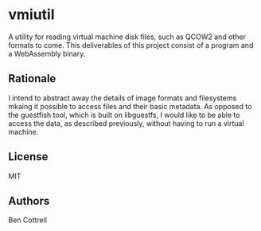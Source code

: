 # vmiutil
A utility for reading virtual machine disk files, such as QCOW2 and other formats to come.
This deliverables of this project consist of a program and a WebAssembly binary.

## Rationale
I intend to abstract away the details of image formats and filesystems mkaing it possible
to access files and their basic metadata. As opposed to the guestfish tool, which is built on
libguestfs, I would like to be able to access the data, as described previously, without having to run a
virtual machine.
## License
MIT
## Authors
Ben Cottrell